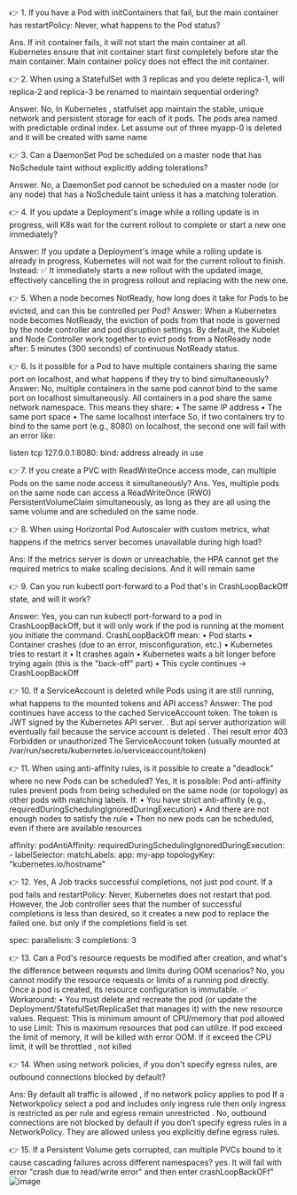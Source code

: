 👉 1. If you have a Pod with initContainers that fail, but the main container has restartPolicy: Never, what happens to the Pod status?

Ans. If init container fails, it will not start the main container at all. Kubernetes ensure that init container start first completely before star the main container. 
Main container policy does not effect the init container.

👉 2. When using a StatefulSet with 3 replicas and you delete replica-1, will replica-2 and replica-3 be renamed to maintain sequential ordering?

Answer. No, In Kubernetes , statfulset app  maintain the stable, unique network and persistent storage for each of it pods. The pods area named with predictable ordinal  index.
Let assume out of three myapp-0 is deleted and it will be created with same name

👉 3. Can a DaemonSet Pod be scheduled on a master node that has NoSchedule taint without explicitly adding tolerations?

 Answer. No, a DaemonSet pod cannot be scheduled on a master node (or any node) that has a NoSchedule taint unless it has a matching toleration.

👉 4. If you update a Deployment's image while a rolling update is in progress, will K8s wait for the current rollout to complete or start a new one immediately?

Answer: If you update a Deployment's image while a rolling update is already in progress, Kubernetes will not wait for the current rollout to finish. Instead:
✅ It immediately starts a new rollout with the updated image, effectively cancelling the in progress rollout and replacing with the new one.


👉 5. When a node becomes NotReady, how long does it take for Pods to be evicted, and can this be controlled per Pod?
Answer: When a Kubernetes node becomes NotReady, the eviction of pods from that node is governed by the node controller and pod disruption settings.
By default, the Kubelet and Node Controller work together to evict pods from a NotReady node after:
5 minutes (300 seconds) of continuous NotReady status.


👉 6. Is it possible for a Pod to have multiple containers sharing the same port on localhost, and what happens if they try to bind simultaneously?
 Answer: No, multiple containers in the same pod cannot bind to the same port on localhost simultaneously.
All containers in a pod share the same network namespace. This means they share:
• The same IP address
• The same port space
• The same localhost interface
So, if two containers try to bind to the same port (e.g., 8080) on localhost, the second one will fail with an error like:

listen tcp 127.0.0.1:8080: bind: address already in use


👉 7. If you create a PVC with ReadWriteOnce access mode, can multiple Pods on the same node access it simultaneously?
Ans. Yes, multiple pods on the same node can access a ReadWriteOnce (RWO) PersistentVolumeClaim simultaneously, as long as they are all using the same volume and are scheduled on the same node.

👉 8. When using Horizontal Pod Autoscaler with custom metrics, what happens if the metrics server becomes unavailable during high load?

Ans: If the metrics server is down or unreachable, the HPA cannot get the required metrics to make scaling decisions. And it will remain same

👉 9. Can you run kubectl port-forward to a Pod that's in CrashLoopBackOff state, and will it work?

Answer: Yes, you can run kubectl port-forward to a pod in CrashLoopBackOff, but it will only work if the pod is running at the moment you initiate the command.
CrashLoopBackOff mean: 
	• Pod starts
	• Container crashes (due to an error, misconfiguration, etc.)
	• Kubernetes tries to restart it
	• It crashes again
	• Kubernetes waits a bit longer before trying again (this is the "back-off" part)
	• This cycle continues → CrashLoopBackOff
	
👉 10. If a ServiceAccount is deleted while Pods using it are still running, what happens to the mounted tokens and API access?
Answer: The pod continues  have access  to the cached ServiceAccount token. The token is JWT signed by the Kubernetes API server. . But api server authorization will eventually fail because the service account is deleted . Thei result error 403 Forbidden or unauthorized
		The ServiceAccount token (usually mounted at /var/run/secrets/kubernetes.io/serviceaccount/token)

👉 11. When using anti-affinity rules, is it possible to create a "deadlock" where no new Pods can be scheduled?
Yes, it is possible:
Pod anti-affinity rules prevent pods from being scheduled on the same node (or topology) as other pods with matching labels. If:
• You have strict anti-affinity (e.g., requiredDuringSchedulingIgnoredDuringExecution)
• And there are not enough nodes to satisfy the rule
• Then no new pods can be scheduled, even if there are available resources

affinity:
  podAntiAffinity:
    requiredDuringSchedulingIgnoredDuringExecution:
      - labelSelector:
          matchLabels:
            app: my-app
        topologyKey: "kubernetes.io/hostname"


👉 12. Yes, A Job tracks successful completions, not just pod count. If a pod fails and restartPolicy: Never, Kubernetes does not restart that pod.
However, the Job controller sees that the number of successful completions is less than desired, so it creates a new pod to replace the failed one.
but only if the completions field is set


spec:
  parallelism: 3
  completions: 3


👉 13. Can a Pod's resource requests be modified after creation, and what's the difference between requests and limits during OOM scenarios?
No, you cannot modify the resource requests or limits of a running pod directly. Once a pod is created, its resource configuration is immutable.
✅ Workaround:
• You must delete and recreate the pod (or update the Deployment/StatefulSet/ReplicaSet that manages it) with the new resource values.
Request: This is minimum amount of CPU/memory that pod allowed to use
Limit: This is maximum resources that pod can utilize. If pod exceed the limit of memory, it will be killed with error OOM.
If it exceed  the CPU limit, it will be throttled , not killed


👉 14. When using network policies, if you don't specify egress rules, are outbound connections blocked by default?

Ans: By default all traffic is allowed , if no network policy applies to pod
If a Networkpolicy select a pod and includes only ingress rule then only ingress is restricted as per rule and egress remain unrestricted .
No, outbound connections are not blocked by default if you don’t specify egress rules in a NetworkPolicy.
They are allowed unless you explicitly define egress rules.



👉 15. If a Persistent Volume gets corrupted, can multiple PVCs bound to it cause cascading failures across different namespaces?
 yes. It will fail with error "crash due to read/write error" and then enter crashLoopBackOFf"![image](https://github.com/user-attachments/assets/bea66c73-052c-4c26-9314-0bbfcc721b30)
